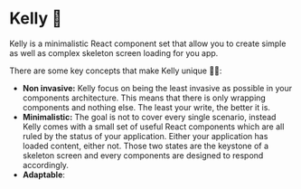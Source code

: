 # Kelly 🌊

Kelly is a minimalistic React component set that allow you to create simple as well as complex skeleton screen loading for you app.

There are some key concepts that make Kelly unique 🙏🏻:

* **Non invasive:** Kelly focus on being the least invasive as possible in your components architecture. This means that there is only wrapping components and nothing else. The least your write, the better it is.
* **Minimalistic:** The goal is not to cover every single scenario, instead Kelly comes with a small set of useful React components which  are all ruled by the status of your application. Either your application has loaded content, either not.
Those two states are the keystone of a skeleton screen and every components are designed to respond accordingly.
* **Adaptable**: 
